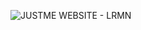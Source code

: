 ![JUSTME WEBSITE - LRMN](https://media.discordapp.net/attachments/1091192083852828744/1107394265711116459/preview-justmenow.png?width=253&height=450)
